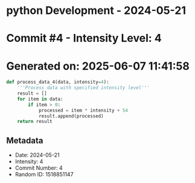 ﻿# python Development - 2024-05-21
# Commit #4 - Intensity Level: 4
# Generated on: 2025-06-07 11:41:58
```python
def process_data_4(data, intensity=4):
    '''Process data with specified intensity level'''
    result = []
    for item in data:
        if item > 0:
            processed = item * intensity + 54
            result.append(processed)
    return result
```
## Metadata
- Date: 2024-05-21
- Intensity: 4
- Commit Number: 4
- Random ID: 1518851147
